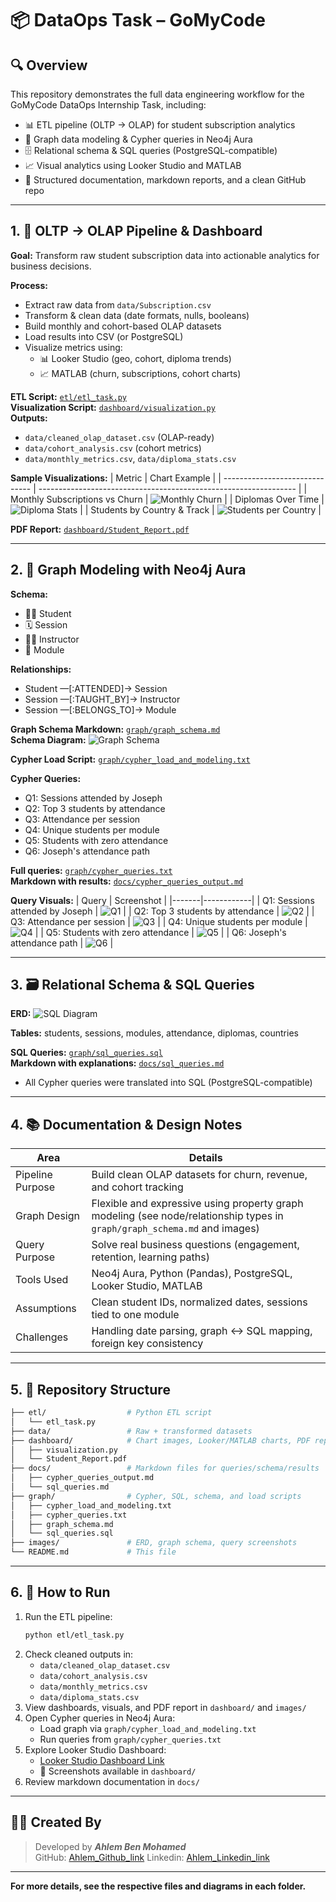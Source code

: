 # 📦 DataOps Task – GoMyCode

## 🔍 Overview

This repository demonstrates the full data engineering workflow for the GoMyCode DataOps Internship Task, including:

- 📊 ETL pipeline (OLTP → OLAP) for student subscription analytics
- 🔗 Graph data modeling & Cypher queries in Neo4j Aura
- 🗄️ Relational schema & SQL queries (PostgreSQL-compatible)
- 📈 Visual analytics using Looker Studio and MATLAB
- 🧾 Structured documentation, markdown reports, and a clean GitHub repo

---

## 1. 🧪 OLTP → OLAP Pipeline & Dashboard

**Goal:** Transform raw student subscription data into actionable analytics for business decisions.

**Process:**
- Extract raw data from `data/Subscription.csv`
- Transform & clean data (date formats, nulls, booleans)
- Build monthly and cohort-based OLAP datasets
- Load results into CSV (or PostgreSQL)
- Visualize metrics using:
  - 📊 Looker Studio (geo, cohort, diploma trends)
  - 📈 MATLAB (churn, subscriptions, cohort charts)

**ETL Script:** [`etl/etl_task.py`](etl/etl_task.py)  
**Visualization Script:** [`dashboard/visualization.py`](dashboard/visualization.py)  
**Outputs:**
- `data/cleaned_olap_dataset.csv` (OLAP-ready)
- `data/cohort_analysis.csv` (cohort metrics)
- `data/monthly_metrics.csv`, `data/diploma_stats.csv`

**Sample Visualizations:**
| Metric                         | Chart Example                                                    |
| ------------------------------ | ---------------------------------------------------------------- |
| Monthly Subscriptions vs Churn | ![Monthly Churn](dashboard/monthly_churn_vs_subscriptions.png)   |
| Diplomas Over Time             | ![Diploma Stats](dashboard/diplomastati.png)                     |
| Students by Country & Track    | ![Students per Country](dashboard/studentspercountry.png)        |

**PDF Report:** [`dashboard/Student_Report.pdf`](dashboard/Student_Report.pdf)

---

## 2. 🔗 Graph Modeling with Neo4j Aura

**Schema:**
- 🧑‍🎓 Student
- 🗓️ Session
- 🧑‍🏫 Instructor
- 📘 Module

**Relationships:**
- Student —[:ATTENDED]→ Session
- Session —[:TAUGHT_BY]→ Instructor
- Session —[:BELONGS_TO]→ Module

**Graph Schema Markdown:** [`graph/graph_schema.md`](graph/graph_schema.md)  
**Schema Diagram:** ![Graph Schema](images/schema_diagram.png)

**Cypher Load Script:** [`graph/cypher_load_and_modeling.txt`](graph/cypher_load_and_modeling.txt)

**Cypher Queries:**
- Q1: Sessions attended by Joseph
- Q2: Top 3 students by attendance
- Q3: Attendance per session
- Q4: Unique students per module
- Q5: Students with zero attendance
- Q6: Joseph's attendance path

**Full queries:** [`graph/cypher_queries.txt`](graph/cypher_queries.txt)  
**Markdown with results:** [`docs/cypher_queries_output.md`](docs/cypher_queries_output.md)

**Query Visuals:**
| Query | Screenshot |
|-------|------------|
| Q1: Sessions attended by Joseph | ![Q1](images/q1_sessions_joseph.png) |
| Q2: Top 3 students by attendance | ![Q2](images/q2_top3_students.png) |
| Q3: Attendance per session | ![Q3](images/q3_attendees_per_session.png) |
| Q4: Unique students per module | ![Q4](images/q4_students_per_module.png) |
| Q5: Students with zero attendance | ![Q5](images/q5_no_attendance.png) |
| Q6: Joseph's attendance path | ![Q6](images/q6_joseph_attendance_path.png) |

---

## 3. 🗃️ Relational Schema & SQL Queries

**ERD:** 
![SQL Diagram](images/sql_diagram.png)

**Tables:** students, sessions, modules, attendance, diplomas, countries

**SQL Queries:** [`graph/sql_queries.sql`](graph/sql_queries.sql)  
**Markdown with explanations:** [`docs/sql_queries.md`](docs/sql_queries.md)

- All Cypher queries were translated into SQL (PostgreSQL-compatible)

---

## 4. 📚 Documentation & Design Notes

| Area             | Details                                                               |
| ---------------- | --------------------------------------------------------------------- |
| Pipeline Purpose | Build clean OLAP datasets for churn, revenue, and cohort tracking     |
| Graph Design     | Flexible and expressive using property graph modeling (see node/relationship types in `graph/graph_schema.md` and images) |
| Query Purpose    | Solve real business questions (engagement, retention, learning paths) |
| Tools Used       | Neo4j Aura, Python (Pandas), PostgreSQL, Looker Studio, MATLAB        |
| Assumptions      | Clean student IDs, normalized dates, sessions tied to one module      |
| Challenges       | Handling date parsing, graph ↔ SQL mapping, foreign key consistency   |

---

## 5. 📁 Repository Structure

```bash
├── etl/                  # Python ETL script
│   └── etl_task.py
├── data/                 # Raw + transformed datasets
├── dashboard/            # Chart images, Looker/MATLAB charts, PDF report, scripts
│   ├── visualization.py
│   └── Student_Report.pdf
├── docs/                 # Markdown files for queries/schema/results
│   ├── cypher_queries_output.md
│   └── sql_queries.md
├── graph/                # Cypher, SQL, schema, and load scripts
│   ├── cypher_load_and_modeling.txt
│   ├── cypher_queries.txt
│   ├── graph_schema.md
│   └── sql_queries.sql
├── images/               # ERD, graph schema, query screenshots
└── README.md             # This file
```

---

## 6. 🚀 How to Run

1. Run the ETL pipeline:
   ```bash
   python etl/etl_task.py
   ```
2. Check cleaned outputs in:
   - `data/cleaned_olap_dataset.csv`
   - `data/cohort_analysis.csv`
   - `data/monthly_metrics.csv`
   - `data/diploma_stats.csv`
3. View dashboards, visuals, and PDF report in `dashboard/` and `images/`
4. Open Cypher queries in Neo4j Aura:
   - Load graph via `graph/cypher_load_and_modeling.txt`
   - Run queries from `graph/cypher_queries.txt`
5. Explore Looker Studio Dashboard:
   - [Looker Studio Dashboard Link](https://lookerstudio.google.com/s/kTDNsXjy3Ew)
   - 📸 Screenshots available in `dashboard/`
6. Review markdown documentation in `docs/`

---

## 🙋‍♀️ Created By

> Developed by ***Ahlem Ben Mohamed***  
> GitHub: [Ahlem_Github_link](https://github.com/AhlemBenmed)
> Linkedin: [Ahlem_Linkedin_link](www.linkedin.com/in/ahlem-benmed)
---
**For more details, see the respective files and diagrams in each folder.**
